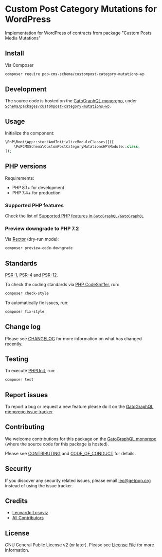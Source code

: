 # Custom Post Category Mutations for WordPress

<!--
[![Build Status][ico-travis]][link-travis]
[![Quality Score][ico-code-quality]][link-code-quality]
[![Software License][ico-license]](LICENSE.md)
[![Latest Version on Packagist][ico-version]][link-packagist]
[![Coverage Status][ico-scrutinizer]][link-scrutinizer]
[![Total Downloads][ico-downloads]][link-downloads]
-->

Implementation for WordPress of contracts from package "Custom Posts Media Mutations"

## Install

Via Composer

``` bash
composer require pop-cms-schema/custompost-category-mutations-wp
```

## Development

The source code is hosted on the [GatoGraphQL monorepo](https://github.com/GatoGraphQL/GatoGraphQL), under [`Schema/packages/custompost-category-mutations-wp`](https://github.com/GatoGraphQL/GatoGraphQL/tree/master/layers/Schema/packages/custompost-category-mutations-wp).

## Usage

Initialize the component:

``` php
\PoP\Root\App::stockAndInitializeModuleClasses([([
    \PoPCMSSchema\CustomPostCategoryMutationsWP\Module::class,
]);
```

## PHP versions

Requirements:

- PHP 8.1+ for development
- PHP 7.4+ for production

### Supported PHP features

Check the list of [Supported PHP features in `GatoGraphQL/GatoGraphQL`](https://github.com/GatoGraphQL/GatoGraphQL/blob/master/docs/supported-php-features.md)

### Preview downgrade to PHP 7.2

Via [Rector](https://github.com/rectorphp/rector) (dry-run mode):

```bash
composer preview-code-downgrade
```

## Standards

[PSR-1](https://www.php-fig.org/psr/psr-1), [PSR-4](https://www.php-fig.org/psr/psr-4) and [PSR-12](https://www.php-fig.org/psr/psr-12).

To check the coding standards via [PHP CodeSniffer](https://github.com/squizlabs/PHP_CodeSniffer), run:

``` bash
composer check-style
```

To automatically fix issues, run:

``` bash
composer fix-style
```

## Change log

Please see [CHANGELOG](CHANGELOG.md) for more information on what has changed recently.

## Testing

To execute [PHPUnit](https://phpunit.de/), run:

``` bash
composer test
```

## Report issues

To report a bug or request a new feature please do it on the [GatoGraphQL monorepo issue tracker](https://github.com/GatoGraphQL/GatoGraphQL/issues).

## Contributing

We welcome contributions for this package on the [GatoGraphQL monorepo](https://github.com/GatoGraphQL/GatoGraphQL) (where the source code for this package is hosted).

Please see [CONTRIBUTING](CONTRIBUTING.md) and [CODE_OF_CONDUCT](CODE_OF_CONDUCT.md) for details.

## Security

If you discover any security related issues, please email leo@getpop.org instead of using the issue tracker.

## Credits

- [Leonardo Losoviz][link-author]
- [All Contributors][link-contributors]

## License

GNU General Public License v2 (or later). Please see [License File](LICENSE.md) for more information.

[ico-version]: https://img.shields.io/packagist/v/pop-cms-schema/custompost-category-mutations-wp.svg?style=flat-square
[ico-license]: https://img.shields.io/badge/license-GPLv2-brightgreen.svg?style=flat-square
[ico-travis]: https://img.shields.io/travis/pop-cms-schema/custompost-category-mutations-wp/master.svg?style=flat-square
[ico-scrutinizer]: https://img.shields.io/scrutinizer/coverage/g/pop-cms-schema/custompost-category-mutations-wp.svg?style=flat-square
[ico-code-quality]: https://img.shields.io/scrutinizer/g/pop-cms-schema/custompost-category-mutations-wp.svg?style=flat-square
[ico-downloads]: https://img.shields.io/packagist/dt/pop-cms-schema/custompost-category-mutations-wp.svg?style=flat-square

[link-packagist]: https://packagist.org/packages/pop-cms-schema/custompost-category-mutations-wp
[link-travis]: https://travis-ci.org/pop-cms-schema/custompost-category-mutations-wp
[link-scrutinizer]: https://scrutinizer-ci.com/g/pop-cms-schema/custompost-category-mutations-wp/code-structure
[link-code-quality]: https://scrutinizer-ci.com/g/pop-cms-schema/custompost-category-mutations-wp
[link-downloads]: https://packagist.org/packages/pop-cms-schema/custompost-category-mutations-wp
[link-author]: https://github.com/leoloso
[link-contributors]: ../../../../../../contributors
